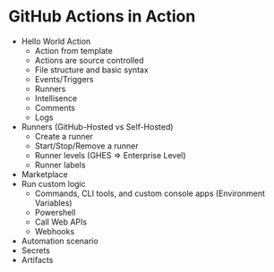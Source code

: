 # GitHub Actions in Action

- Hello World Action
   - Action from template
   - Actions are source controlled 
   - File structure and basic syntax
   - Events/Triggers
   - Runners
   - Intellisence 
   - Comments
   - Logs
- Runners (GitHub-Hosted vs Self-Hosted)
   - Create a runner
   - Start/Stop/Remove a runner
   - Runner levels (GHES => Enterprise Level)
   - Runner labels
- Marketplace
- Run custom logic 
   - Commands, CLI tools, and custom console apps (Environment Variables)
   - Powershell
   - Call Web APIs
   - Webhooks
- Automation scenario 
- Secrets
- Artifacts
 

